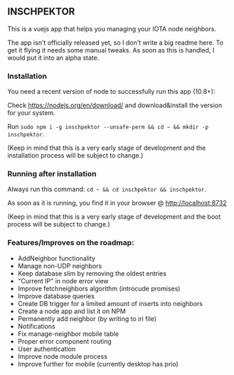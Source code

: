 ## INSCHPEKTOR

This is a vuejs app that helps you managing your IOTA node neighbors.

The app isn't officially released yet, so I don't write a big readme here. To get it flying it needs some manual tweaks.
As soon as this is handled, I would put it into an alpha state.

### Installation

You need a recent version of node to successfully run this app (10.8+):

Check https://nodejs.org/en/download/ and download&install the version for your system.

Run `sudo npm i -g inschpektor --unsafe-perm && cd ~ && mkdir -p inschpektor`.

(Keep in mind that this is a very early stage of development and the installation process will be subject to change.)

### Running after installation

Always run this command: `cd ~ && cd inschpektor && inschpektor`.

As soon as it is running, you find it in your browser @ <http://localhost:8732>

(Keep in mind that this is a very early stage of development and the boot process will be subject to change.)

### Features/Improves on the roadmap:

- AddNeighbor functionality
- Manage non-UDP neighbors
- Keep database slim by removing the oldest entries
- "Current IP" in node error view
- Improve fetchneighbors algorithm (introcude promises)
- Improve database queries
- Create DB trigger for a limited amount of inserts into neighbors
- Create a node app and list it on NPM
- Permanently add neighbor (by writing to iri file)
- Notifications
- Fix manage-neighbor mobile table
- Proper error component routing
- User authentication
- Improve node module process
- Improve further for mobile (currently desktop has prio)
